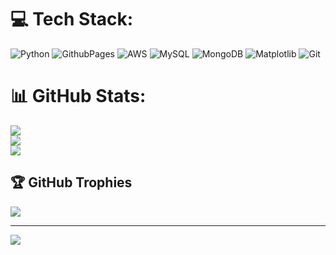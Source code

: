 
# 💻 Tech Stack:
![Python](https://img.shields.io/badge/python-3670A0?style=for-the-badge&logo=python&logoColor=ffdd54) ![GithubPages](https://img.shields.io/badge/github%20pages-121013?style=for-the-badge&logo=github&logoColor=white) ![AWS](https://img.shields.io/badge/AWS-%23FF9900.svg?style=for-the-badge&logo=amazon-aws&logoColor=white) ![MySQL](https://img.shields.io/badge/mysql-4479A1.svg?style=for-the-badge&logo=mysql&logoColor=white) ![MongoDB](https://img.shields.io/badge/MongoDB-%234ea94b.svg?style=for-the-badge&logo=mongodb&logoColor=white) ![Matplotlib](https://img.shields.io/badge/Matplotlib-%23ffffff.svg?style=for-the-badge&logo=Matplotlib&logoColor=black) ![Git](https://img.shields.io/badge/git-%23F05033.svg?style=for-the-badge&logo=git&logoColor=white)
# 📊 GitHub Stats:
![](https://github-readme-stats.vercel.app/api?username=gauravjoy12&theme=radical&hide_border=false&include_all_commits=true&count_private=true)<br/>
![](https://github-readme-streak-stats.herokuapp.com/?user=gauravjoy12&theme=radical&hide_border=false)<br/>
![](https://github-readme-stats.vercel.app/api/top-langs/?username=gauravjoy12&theme=radical&hide_border=false&include_all_commits=true&count_private=true&layout=compact)

## 🏆 GitHub Trophies
![](https://github-profile-trophy.vercel.app/?username=gauravjoy12&theme=default_repocard&no-frame=true&no-bg=true&margin-w=4)

---
[![](https://visitcount.itsvg.in/api?id=gauravjoy12&icon=0&color=0)](https://visitcount.itsvg.in)

<!-- Proudly created with GPRM ( https://gprm.itsvg.in ) -->
